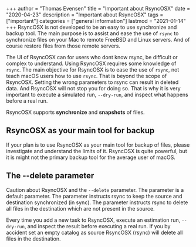 +++
author = "Thomas Evensen"
title = "Important about RsyncOSX"
date = "2020-04-23"
description = "Important about RsyncOSX"
tags = ["important"]
categories = ["general information"]
lastmod = "2021-01-14"
+++
RsyncOSX is not developed to be an easy to use synchronize and backup tool. The main purpose is to assist and ease the use of `rsync` to synchronize files on your Mac to remote FreeBSD and Linux servers. And of course restore files from those remote servers.

The UI of RsyncOSX can for users who dont know rsync, be difficult or complex to understand. Using RsyncOSX requires some knowledge of `rsync`. The main objective for RsyncOSX is to ease the use of `rsync`, not teach macOS users how to use `rsync`. That is beyond the scope of RsyncOSX. Setting the wrong parameters to rsync can result in deleted data. And RsyncOSX will not stop you for doing so. That is why it is very important to execute a simulated run, `--dry-run`, and inspect what happens before a real run.

RsyncOSX supports **synchronize** and **snapshots** of files.

## RsyncOSX as your main tool for backup

If your plan is to use RsyncOSX as your main tool for backup of files, please investigate and understand the limits of it. RsyncOSX is quite powerful, but it is might not the primary backup tool for the average user of macOS.

## The --delete parameter

Caution about RsyncOSX and the `--delete` parameter. The parameter is a default parameter. The parameter instructs rsync to keep the source and destination synchronized (in sync). The parameter instructs rsync to delete all files in the destination which are not present in the source.

Every time you add a new task to RsyncOSX, execute an estimation run, `--dry-run`, and inspect the result before executing a real run. If you by accident set an empty catalog as source RsyncOSX (rsync) will delete all files in the destination.
